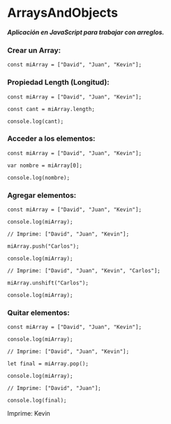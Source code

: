 # ArraysAndObjects
**_Aplicación en JavaScript para trabajar con arreglos._**

### Crear un Array:

```const miArray = ["David", "Juan", "Kevin"];``` 

### Propiedad Length (Longitud):

```const miArray = ["David", "Juan", "Kevin"];```

```const cant = miArray.length;```

```console.log(cant);```

### Acceder a los elementos:

```const miArray = ["David", "Juan", "Kevin"];```

```var nombre = miArray[0];```

```console.log(nombre);```

### Agregar elementos:

```const miArray = ["David", "Juan", "Kevin"];```

```console.log(miArray);```

```// Imprime: ["David", "Juan", "Kevin"];```

```miArray.push("Carlos");```

```console.log(miArray);```

```// Imprime: ["David", "Juan", "Kevin", "Carlos"];```

```miArray.unshift("Carlos");```

```console.log(miArray);```

### Quitar elementos:

```const miArray = ["David", "Juan", "Kevin"];```

```console.log(miArray);```

```// Imprime: ["David", "Juan", "Kevin"];```

```let final = miArray.pop();```

```console.log(miArray);```

```// Imprime: ["David", "Juan"];```

```console.log(final);```

Imprime: Kevin
